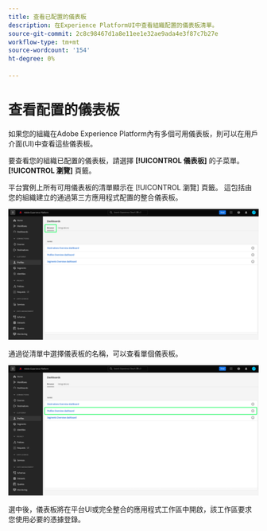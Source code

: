 ```yaml
---
title: 查看已配置的儀表板
description: 在Experience PlatformUI中查看組織配置的儀表板清單。
source-git-commit: 2c8c98467d1a8e11ee1e32ae9ada4e3f87c7b27e
workflow-type: tm+mt
source-wordcount: '154'
ht-degree: 0%

---
```



# 查看配置的儀表板

如果您的組織在Adobe Experience Platform內有多個可用儀表板，則可以在用戶介面(UI)中查看這些儀表板。

要查看您的組織已配置的儀表板，請選擇 **[!UICONTROL 儀表板]** 的子菜單。 **[!UICONTROL 瀏覽]** 頁籤。

平台實例上所有可用儀表板的清單顯示在 [!UICONTROL 瀏覽] 頁籤。 這包括由您的組織建立的通過第三方應用程式配置的整合儀表板。

![UI儀表板節中的「瀏覽」頁籤。](./images/inventory/browse-tab.png)

通過從清單中選擇儀表板的名稱，可以查看單個儀表板。

![突出顯示儀表板名稱的瀏覽頁籤。](./images/inventory/dashboard-name.png)

選中後，儀表板將在平台UI或完全整合的應用程式工作區中開啟，該工作區要求您使用必要的憑據登錄。
